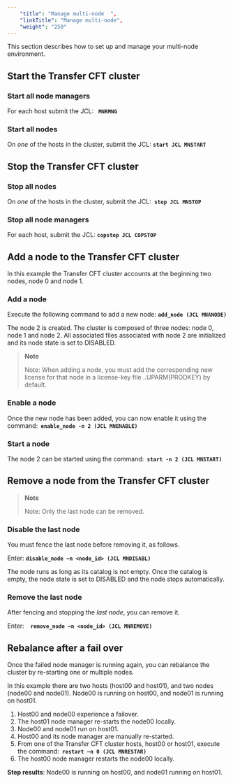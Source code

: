 ```yaml
---
    "title": "Manage multi-node  ",
    "linkTitle": "Manage multi-node",
    "weight": "250"
---
```

This section describes how to set up and manage your multi-node environment.

Start the Transfer CFT cluster
------------------------------

### Start all node managers

For each host submit the JCL: **` MNRMNG`**

### Start all nodes

On *one* of the hosts in the cluster, submit the JCL: **`start JCL MNSTART`**

Stop the Transfer CFT cluster
-----------------------------

### Stop all nodes

On *one* of the hosts in the cluster, submit the JCL:**` stop JCL MNSTOP`**

### Stop all node managers

For each host, submit the JCL: **`copstop JCL COPSTOP`**

Add a node to the Transfer CFT cluster
--------------------------------------

In this example the Transfer CFT cluster accounts at the beginning two nodes, node 0 and node 1.

### Add a node

Execute the following command to add a new node: **`add_node (JCL MNANODE)`**

The node 2 is created. The cluster is composed of three nodes: node 0, node 1 and node 2. All associated files associated with node 2 are initialized and its node state is set to DISABLED.

> **Note**
>
> Note: When adding a node, you must add the corresponding new license for that node in a license-key file ..UPARM(PRODKEY) by default.

### Enable a node

Once the new node has been added, you can now enable it using the command:**` enable_node -n 2 (JCL MNENABLE)`**

### Start a node

The node 2 can be started using the command:**` start -n 2 (JCL MNSTART)`**

Remove a node from the Transfer CFT cluster
-------------------------------------------

> **Note**
>
> Note: Only the last node can be removed.

### Disable the last node

You must fence the last node before removing it, as follows.

Enter: **`disable_node –n <node_id> (JCL MNDISABL)`**

The node runs as long as its catalog is not empty. Once the catalog is empty, the node state is set to DISABLED and the node stops automatically.

### Remove the last node

After fencing and stopping the *last node*, you can remove it.

Enter:**`  remove_node –n <node_id> (JCL MNREMOVE)`**

<span id="Rebalanc"></span>

Rebalance after a fail over
---------------------------

Once the failed node manager is running again, you can rebalance the cluster by re-starting one or multiple nodes.

In this example there are two hosts (host00 and host01), and two nodes (node00 and node01). Node00 is running on host00, and node01 is running on host01.

1. Host00 and node00 experience a failover.
1. The host01 node manager re-starts the node00 locally.
1. Node00 and node01 run on host01.
1. Host00 and its node manager are manually re-started.
1. From one of the Transfer CFT cluster hosts, host00 or host01, execute the command:**` restart –n 0 (JCL MNRESTAR)`**
1. The host00 node manager restarts the node00 locally.

**Step results**: Node00 is running on host00, and node01 running on host01.
